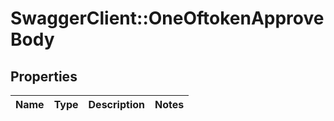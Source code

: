 # SwaggerClient::OneOftokenApproveBody

## Properties
Name | Type | Description | Notes
------------ | ------------- | ------------- | -------------

